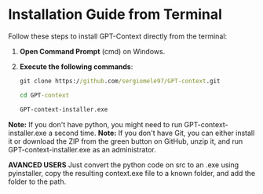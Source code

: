 # Installation Guide from Terminal

Follow these steps to install GPT-Context directly from the terminal:

1. **Open Command Prompt** (cmd) on Windows.

2. **Execute the following commands**:

   ```cmd
   git clone https://github.com/sergiomele97/GPT-context.git

   cd GPT-context

   GPT-context-installer.exe

**Note:** If you don't have python, you might need to run GPT-context-installer.exe a second time.
**Note:** If you don't have Git, you can either install it or download the ZIP from the green button on GitHub, unzip it, and run GPT-context-installer.exe as an administrator.

**AVANCED USERS** Just convert the python code on src to an .exe using pyinstaller, copy the resulting context.exe file to a known folder, and add the folder to the path.
